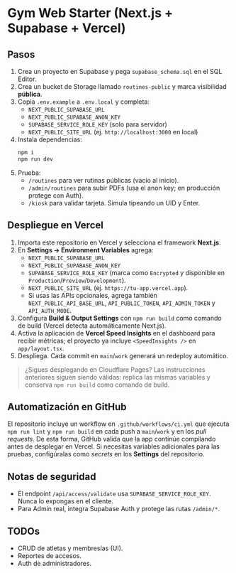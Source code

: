 # Gym Web Starter (Next.js + Supabase + Vercel)

## Pasos

1. Crea un proyecto en Supabase y pega `supabase_schema.sql` en el SQL Editor.
2. Crea un bucket de Storage llamado `routines-public` y marca visibilidad **pública**.
3. Copia `.env.example` a `.env.local` y completa:
   - `NEXT_PUBLIC_SUPABASE_URL`
   - `NEXT_PUBLIC_SUPABASE_ANON_KEY`
   - `SUPABASE_SERVICE_ROLE_KEY` (solo para servidor)
   - `NEXT_PUBLIC_SITE_URL` (ej. `http://localhost:3000` en local)
4. Instala dependencias:
   ```bash
   npm i
   npm run dev
   ```
5. Prueba:
   - `/routines` para ver rutinas públicas (vacío al inicio).
   - `/admin/routines` para subir PDFs (usa el anon key; en producción protege con Auth).
   - `/kiosk` para validar tarjeta. Simula tipeando un UID y Enter.

## Despliegue en Vercel

1. Importa este repositorio en Vercel y selecciona el framework **Next.js**.
2. En **Settings → Environment Variables** agrega:
   - `NEXT_PUBLIC_SUPABASE_URL`
   - `NEXT_PUBLIC_SUPABASE_ANON_KEY`
   - `SUPABASE_SERVICE_ROLE_KEY` (marca como `Encrypted` y disponible en `Production`/`Preview`/`Development`).
   - `NEXT_PUBLIC_SITE_URL` (ej. `https://tu-app.vercel.app`).
   - Si usas las APIs opcionales, agrega también `NEXT_PUBLIC_API_BASE_URL`, `API_PUBLIC_TOKEN`, `API_ADMIN_TOKEN` y `API_AUTH_MODE`.
3. Configura **Build & Output Settings** con `npm run build` como comando de build (Vercel detecta automáticamente Next.js).
4. Activa la aplicación de **Vercel Speed Insights** en el dashboard para recibir métricas; el proyecto ya incluye `<SpeedInsights />` en `app/layout.tsx`.
5. Despliega. Cada commit en `main`/`work` generará un redeploy automático.

> ¿Sigues desplegando en Cloudflare Pages? Las instrucciones anteriores siguen siendo válidas: replica las mismas variables y conserva `npm run build` como comando de build.

## Automatización en GitHub

El repositorio incluye un workflow en `.github/workflows/ci.yml` que ejecuta `npm run lint` y `npm run build` en cada push a `main`/`work` y en los _pull requests_. De esta forma, GitHub valida que la app continúe compilando antes de desplegar en Vercel. Si necesitas variables adicionales para las pruebas, configúralas como _secrets_ en los **Settings** del repositorio.

## Notas de seguridad
- El endpoint `/api/access/validate` usa `SUPABASE_SERVICE_ROLE_KEY`. Nunca lo expongas en el cliente.
- Para Admin real, integra Supabase Auth y protege las rutas `/admin/*`.

## TODOs
- CRUD de atletas y membresías (UI).
- Reportes de accesos.
- Auth de administradores.
